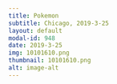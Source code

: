 ```yaml
---
title: Pokemon
subtitle: Chicago, 2019-3-25
layout: default
modal-id: 948
date: 2019-3-25
img: 10101610.png
thumbnail: 10101610.png
alt: image-alt
---
```

